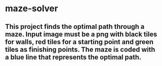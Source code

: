 # maze-solver
## This project finds the optimal path through a maze. Input image must be a png with black tiles for walls, red tiles for a starting point and green tiles as finishing points. The maze is coded with a blue line that represents the optimal path.
